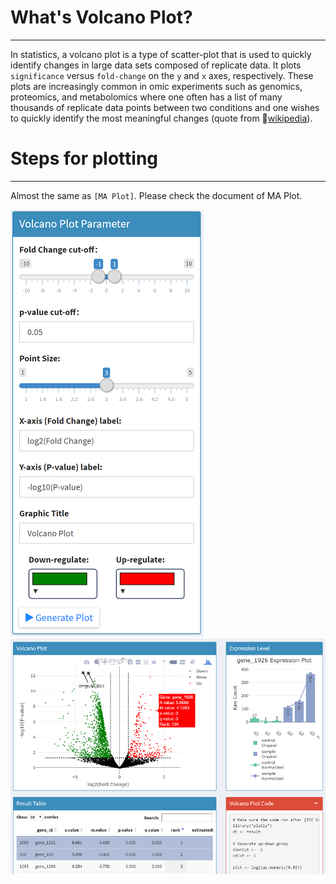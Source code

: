 # What's Volcano Plot?
---
In statistics, a volcano plot is a type of scatter-plot that is used to quickly identify changes in large data sets composed of replicate data. It plots `significance` versus `fold-change` on the `y` and `x` axes, respectively. These plots are increasingly common in omic experiments such as genomics, proteomics, and metabolomics where one often has a list of many thousands of replicate data points between two conditions and one wishes to quickly identify the most meaningful changes (quote from 🔗[wikipedia](https://en.wikipedia.org/wiki/Volcano_plot_(statistics))).  

# Steps for plotting
---
Almost the same as `[MA Plot]`. Please check the document of MA Plot.  

![volcanoplot parameters](../www/volcanoPlotPara.png)  
![volcanoPlot](../www/volcanoplot.png)  
